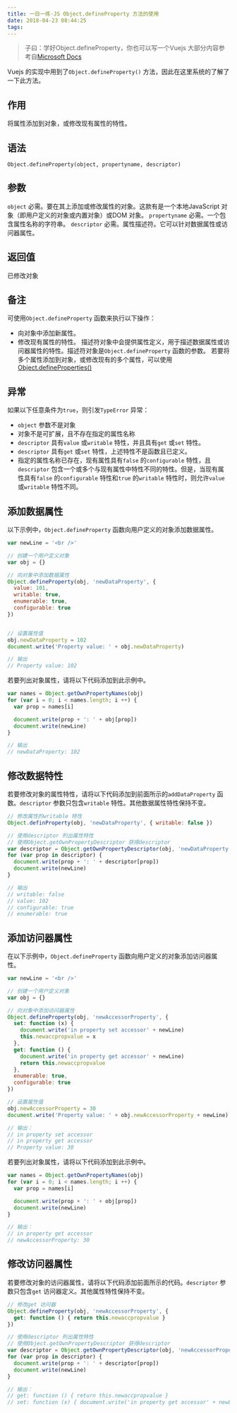 ```yaml
---
title: 一日一练-JS Object.defineProperty 方法的使用
date: 2018-04-23 08:44:25
tags:
---
```


> 子曰：学好Object.defineProperty，你也可以写一个Vuejs
> 大部分内容参考自[Microsoft Docs](https://docs.microsoft.com/zh-cn/scripting/javascript/reference/object-defineproperty-function-javascript)

Vuejs 的实现中用到了`Object.defineProperty()` 方法，因此在这里系统的了解了一下此方法。

## 作用
将属性添加到对象，或修改现有属性的特性。

## 语法
```
Object.defineProperty(object, propertyname, descriptor)
```

## 参数
`object`
必需。要在其上添加或修改属性的对象。这款有是一个本地JavaScript 对象（即用户定义的对象或内置对象）或DOM 对象。
`propertyname`
必需。一个包含属性名称的字符串。
`descriptor`
必需。属性描述符。它可以针对数据属性或访问器属性。

## 返回值
已修改对象

## 备注
可使用`Object.defineProperty` 函数来执行以下操作：
* 向对象中添加新属性。
* 修改现有属性的特性。
  描述符对象中会提供属性定义，用于描述数据属性或访问器属性的特性。描述符对象是`Object.defineProperty` 函数的参数。
  若要将多个属性添加到对象，或修改现有的多个属性，可以使用[Object.defineProperties()](https://docs.microsoft.com/zh-cn/scripting/javascript/reference/object-defineproperties-function-javascript)

## 异常
如果以下任意条件为`true`，则引发`TypeError` 异常：
* `object` 参数不是对象
* 对象不是可扩展，且不存在指定的属性名称
* `descriptor` 具有`value` 或`writable` 特性，并且具有`get` 或`set` 特性。
* `descriptor` 具有`get` 或`set` 特性，上述特性不是函数且已定义。
* 指定的属性名称已存在，现有属性具有`false` 的`configurable` 特性，且`descriptor` 包含一个或多个与现有属性中特性不同的特性。但是，当现有属性具有`false` 的`configurable` 特性和`true` 的`writable` 特性时，则允许`value` 或`writable` 特性不同。


## 添加数据属性
以下示例中，`Object.defineProperty` 函数向用户定义的对象添加数据属性。
```js
var newLine = '<br />'

// 创建一个用户定义对象
var obj = {}

// 向对象中添加数据属性
Object.defineProperty(obj, 'newDataProperty', {
  value: 101,
  writable: true,
  enumerable: true,
  configurable: true
})


// 设置属性值
obj.newDataProperty = 102
document.write('Property value: ' + obj.newDataProperty)

// 输出
// Property value: 102
```
若要列出对象属性，请将以下代码添加到此示例中。
```js
var names = Object.getOwnPropertyNames(obj)
for (var i = 0; i < names.length; i ++) {
  var prop = names[i]

  document.write(prop + ': ' + obj[prop])
  document.write(newLine)
}

// 输出
// newDataProperty: 102
```

## 修改数据特性

若要修改对象的属性特性，请将以下代码添加到前面所示的`addDataProperty` 函数。`descriptor` 参数只包含`writable` 特性。其他数据属性特性保持不变。
```js
// 修改属性的writable 特性
Object.definProperty(obj, 'newDataProperty', { writable: false })

// 使用descriptor 列出属性特性
// 使用Object.getOwnPropertyDescriptor 获得descriptor
var descriptor = Object.getOwnPropertyDescriptor(obj, 'newDataProperty')
for (var prop in descriptor) {
  document.write(prop + ': ' + descriptor[prop])
  document.write(newLine)
}

// 输出
// writable: false
// value: 102
// configurable: true
// enumerable: true
```

## 添加访问器属性

在以下示例中，`Object.defineProperty` 函数向用户定义的对象添加访问器属性。
```js
var newLine = '<br />'

// 创建一个用户定义对象
var obj = {}

// 向对象中添加访问器属性
Object.defineProperty(obj, 'newAccessorProperty', {
  set: function (x) {
    document.write('in property set accessor' + newLine)
    this.newaccpropvalue = x
  },
  get: function () {
    document.write('in property get accessor' + newLine)
    return this.newaccpropvalue
  },
  enumerable: true,
  configurable: true
})

// 设置属性值
obj.newAccessorProperty = 30
document.write('Property value: ' + obj.newAccessorProperty + newLine)

// 输出：
// in property set accessor
// in property get accessor
// Property value: 30
```
若要列出对象属性，请将以下代码添加到此示例中。
```js
var names = Object.getOwnPropertyNames(obj)
for (var i = 0; i < names.length; i ++) {
  var prop = names[i]

  document.write(prop + ': ' + obj[prop])
  document.write(newLine)
}

// 输出：
// in property get accessor
// newAccessorProperty: 30
````

## 修改访问器属性
若要修改对象的访问器属性，请将以下代码添加前面所示的代码。`descriptor` 参数只包含`get` 访问器定义。其他属性特性保持不变。
```js
// 修改get 访问器
Object.defineProperty(obj, 'newAccessorProperty', {
  get: function () { return this.newaccpropvalue }
})

// 使用descriptor 列出属性特性
// 使用Object.getOwnPropertyDescriptor 获得descriptor
var descriptor = Object.getOwnPropertyDescriptor(obj, 'newAccessorProperty')
for (var prop in descriptor) {
  document.write(prop + ': ' + descriptor[prop])
  document.write(newLine)
}

// 输出：
// get: function () { return this.newaccpropvalue }
// set: function (x) { document.write('in property get accessor' + newLine) return this.newaccpropvalue}
```
